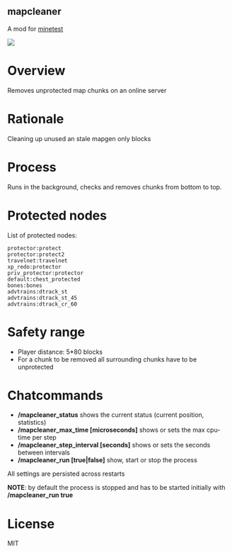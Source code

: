 mapcleaner
-----------------

A mod for [minetest](http://www.minetest.net)

![](https://github.com/thomasrudin-mt/mapcleaner/workflows/luacheck/badge.svg)

# Overview

Removes unprotected map chunks on an online server

# Rationale

Cleaning up unused an stale mapgen only blocks

# Process

Runs in the background, checks and removes chunks from bottom to top.

# Protected nodes

List of protected nodes:

```
protector:protect
protector:protect2
travelnet:travelnet
xp_redo:protector
priv_protector:protector
default:chest_protected
bones:bones
advtrains:dtrack_st
advtrains:dtrack_st_45
advtrains:dtrack_cr_60
```

# Safety range

* Player distance: 5*80 blocks
* For a chunk to be removed all surrounding chunks have to be unprotected

# Chatcommands

* **/mapcleaner_status** shows the current status (current position, statistics)
* **/mapcleaner_max_time [microseconds]** shows or sets the max cpu-time per step
* **/mapcleaner_step_interval [seconds]** shows or sets the seconds between intervals
* **/mapcleaner_run [true|false]** show, start or stop the process

All settings are persisted across restarts

**NOTE**: by default the process is stopped and has to be started initially with **/mapcleaner_run true**

# License

MIT

